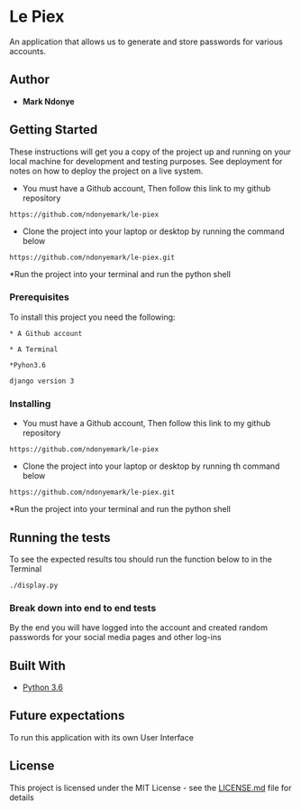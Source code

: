 # Le Piex

An application that allows us to generate and store passwords for various accounts.

## Author

* **Mark Ndonye**

## Getting Started

These instructions will get you a copy of the project up and running on your local machine for development and testing purposes. See deployment for notes on how to deploy the project on a live system.

* You must have a Github account, Then follow this link to my github repository

```https://github.com/ndonyemark/le-piex```

* Clone the project into your laptop or desktop by running the command below

```https://github.com/ndonyemark/le-piex.git```

*Run the project into your terminal and run the python shell

### Prerequisites

To install this project you need the following:

```* A Github account```

```* A Terminal```

```*Pyhon3.6```

```django version 3```

### Installing

* You must have a Github account, Then follow this link to my github repository

```https://github.com/ndonyemark/le-piex```

* Clone the project into your laptop or desktop by running th command below

```https://github.com/ndonyemark/le-piex.git```

*Run the project into your terminal and run the python shell

## Running the tests

To see the expected results tou should run the function below to in the Terminal

```./display.py```

### Break down into end to end tests

By the end you will have logged into the account and created random passwords for your social media pages and other log-ins

## Built With

* [Python 3.6](https://docs.python.org/3.6/)

## Future expectations

To run this application with its own User Interface

## License

This project is licensed under the MIT License - see the [LICENSE.md](LICENSE.md) file for details